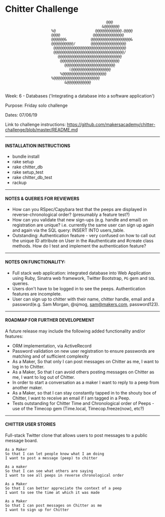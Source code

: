 Chitter Challenge
=================
```                                                                            
                                              @@@                                 
                                            &@@@@@@@                             
                     %@                  @@@@@@@@@@@@.@@@@                     
                     @@@@               @@@@@@@@@@@@@@                    
                     @@@@@@&           @@@@@@@@@@@@@@@@@@&                     
                     @@@@@@@@@@/       @@@@@@@@@@@@@@@@                       
                      @@@@@@@@@@@@@@@@@@@@@@@@@@@@@@@@@                                    
                      @@@@@@@@@@@@@@@@@@@@@@@@@@@@@@@@/                        
                        @@@@@@@@@@@@@@@@@@@@@@@@@@@@@                          
                         @@@@@@@@@@@@@@@@@@@@@@@@@@@                           
                           @@@@@@@@@@@@@@@@@@@@@@@                             
                             (@@@@@@@@@@@@@@@@@@                               
                         %@@@@@@@@@@@@@@@@@@@@                                 
                     %@@@@@@@@@@@@@@@@@@@@@                                    
                           &@@@@@@@@@@@                                           
                                           
```

Week: 6 - Databases ('Integrating a database into a software application')

Purpose: Friday solo challenge

Dates: 07/06/19

Link to challenge instructions: https://github.com/makersacademy/chitter-challenge/blob/master/README.md

----------------------------

#### INSTALLATION INSTRUCTIONS

* bundle install
* rake setup
* rake chitter_db
* rake setup_test
* rake chitter_db_test
* rackup

----------------------------

#### NOTES & QUERIES FOR REVIEWERS 

* How can you RSpec/Capybara test that the peeps are displayed in reverse-chronological order? (presumably a feature test?) 
* How can you validate that new sign-ups (e.g. handle and email) on registration are unique? i.e. currently the same user can sign up again and again via the SQL query: INSERT INTO users_table.
* Outstanding: Authentication feature - very confused on how to call out the unique ID attribute on User in the #authenticate and #create class methods. How do I test and implement the authentication feature?

----------------------------

#### NOTES ON FUNCTIONALITY:

* Full stack web application: integrated database into Web Application using Ruby, Sinatra web framework, Twitter Bootstrap, `PG` gem and `SQL` queries. 
* Users don't have to be logged in to see the peeps. Authentication features are incomplete. 
* User can sign up to chitter with their name, chitter handle, email and a password(e.g. Sam Morgan, @sjmog, sam@makers.com, password123).

----------------------------

#### ROADMAP FOR FURTHER DEVELOPEMENT

A future release may include the following added functionality and/or features:
* ORM implementation, via ActiveRecord
* Password validation on new user registration to ensure passwords are matching and of sufficient complexity
* As a Maker, So that only I can post messages on Chitter as me, I want to log in to Chitter.
* As a Maker, So that I can avoid others posting messages on Chitter as me, I want to log out of Chitter.
* In order to start a conversation as a maker I want to reply to a peep from another maker.
* As a Maker, so that I can stay constantly tapped in to the shouty box of Chitter, I want to receive an email if I am tagged in a Peep.
* Tests outstanding for Chitter Time and Chronological order of Peeps - use of the Timecop gem (Time.local, Timecop.freeze(now), etc?) 

----------------------------

#### CHITTER USER STORIES

Full-stack Twitter clone that allows users to post messages to a public message board.

```
As a Maker
So that I can let people know what I am doing  
I want to post a message (peep) to chitter
```
```
As a maker
So that I can see what others are saying  
I want to see all peeps in reverse chronological order
```
```
As a Maker
So that I can better appreciate the context of a peep
I want to see the time at which it was made
```
```
As a Maker
So that I can post messages on Chitter as me
I want to sign up for Chitter
```
